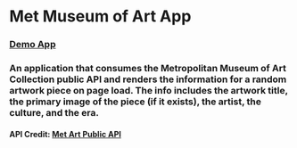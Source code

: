 # Met Museum of Art App

### <a href="https://flamboyant-mcnulty-4996f7.netlify.app/">Demo App</a>

### An application that consumes the Metropolitan Museum of Art Collection public API and renders the information for a random artwork piece on page load. The info includes the artwork title, the primary image of the piece (if it exists), the artist, the culture, and the era.

#### API Credit: <a href="https://metmuseum.github.io/" target="_blank">Met Art Public API</a>

